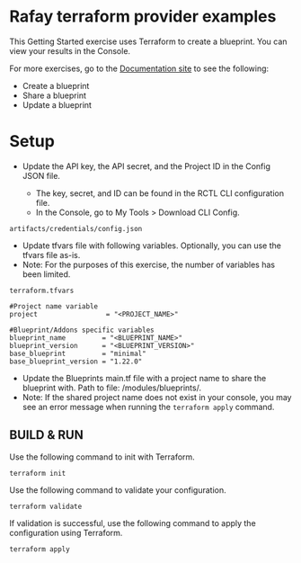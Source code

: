 # Rafay terraform provider examples

This Getting Started exercise uses Terraform to create a blueprint. You can view your results in the Console.

For more exercises, go to the [Documentation site](https://docs.rafay.co/learn/quickstart/blueprint/blueprintlifecycle/overview/) to see the following:

- Create a blueprint
- Share a blueprint
- Update a blueprint

# Setup

- Update the API key, the API secret, and the Project ID in the Config JSON file.

    - The key, secret, and ID can be found in the RCTL CLI configuration file.
	- In the Console, go to My Tools > Download CLI Config.

```text
artifacts/credentials/config.json
```

- Update tfvars file with following variables. Optionally, you can use the tfvars file as-is.
- Note: For the purposes of this exercise, the number of variables has been limited.

```text
terraform.tfvars

#Project name variable
project                 = "<PROJECT_NAME>"

#Blueprint/Addons specific variables
blueprint_name         = "<BLUEPRINT_NAME>"
blueprint_version      = "<BLUEPRINT_VERSION>"
base_blueprint         = "minimal"
base_blueprint_version = "1.22.0"
```

- Update the Blueprints main.tf file with a project name to share the blueprint with. Path to file: /modules/blueprints/.
- Note: If the shared project name does not exist in your console, you may see an error message when running the ```terraform apply``` command.

## BUILD & RUN

Use the following command to init with Terraform.

```
terraform init
```

Use the following command to validate your configuration.

```
terraform validate
```

If validation is successful, use the following command to apply the configuration using Terraform.

```
terraform apply
```
